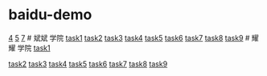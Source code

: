 # baidu-demo

<a href="https://jhf988.github.io/baidu-demo/4.html">4</a>
<a href="https://jhf988.github.io/baidu-demo/5.html">5</a>
<a href="https://jhf988.github.io/baidu-demo/7.html">7</a>
# 斌斌 学院
<a href="https://jhf988.github.io/baidu-demo/task1.html">task1</a>
<a href="https://jhf988.github.io/baidu-demo/task2.html">task2</a>
<a href="https://jhf988.github.io/baidu-demo/task3.html">task3</a>
<a href="https://jhf988.github.io/baidu-demo/task4.html">task4</a>
<a href="https://jhf988.github.io/baidu-demo/task5.html">task5</a>
<a href="https://jhf988.github.io/baidu-demo/task6.html">task6</a>
<a href="https://jhf988.github.io/baidu-demo/task7.html">task7</a>
<a href="https://jhf988.github.io/baidu-demo/task8.html">task8</a>
<a href="https://jhf988.github.io/baidu-demo/task9.html">task9</a>
# 耀耀 学院
 <a href="https://jhf988.github.io/baidu-demo/yy1.html">task1</a>
 
 
<a href="https://jhf988.github.io/baidu-demo/yy2.html">task2</a>
<a href="https://jhf988.github.io/baidu-demo/yy3.html">task3</a>
<a href="https://jhf988.github.io/baidu-demo/yy4.html">task4</a>
<a href="https://jhf988.github.io/baidu-demo/yy5.html">task5</a>
<a href="https://jhf988.github.io/baidu-demo/yy6.html">task6</a>
<a href="https://jhf988.github.io/baidu-demo/yy7.html">task7</a>
<a href="https://jhf988.github.io/baidu-demo/yy8.html">task8</a>
<a href="https://jhf988.github.io/baidu-demo/yy9.html">task9</a>
